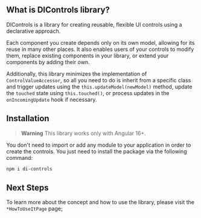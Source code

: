 

## What is DIControls library?


DIControls is a library for creating reusable, flexible UI controls using a declarative approach.

Each component you create depends only on its own model, allowing for its reuse in many other
places. It also enables users of your controls to modify them, replace existing components in your
library, or extend your components by adding their own.

Additionally, this library minimizes the implementation of `ControlValueAccessor`, so all you need
to do is inherit from a specific class and trigger updates using the `this.updateModel(newModel)`
method, update the `touched` state using `this.touched()`, or process updates in
the `onIncomingUpdate` hook if necessary.

## Installation

> **Warning**
> This library works only with Angular 16+.

You don't need to import or add any module to your application in order to create the controls.
You just need to install the package via the following command:

```bash
npm i di-controls
```

## Next Steps

To learn more about the concept and how to use the library, please visit the `*HowToUseItPage` page;
